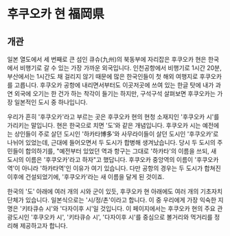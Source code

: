 # 후쿠오카 현 福岡県

## 개관
일본 열도에서 세 번째로 큰 섬인 큐슈(九州)의 북동부에 자리잡은 후쿠오카 현은 한국에서 비행기로 갈 수 있는 가장 가까운 외국입니다. 인천공항에서 비행기로 1시간 20분, 부산에서는 1시간도 채 걸리지 않기 때문에 많은 한국인들이 첫 해외 여행지로 후쿠오카를 고릅니다. 후쿠오카 공항에 내리면서부터도 이곳저곳에 쓰여 있는 한글 탓에 내가 과연 외국에 오기는 한 건가 하는 착각이 들기는 하지만, 구석구석 살펴보면 후쿠오카는 가장 일본적인 도시 중 하나입니다.

우리가 흔히 '후쿠오카'라고 부르는 곳은 후쿠오카 현의 현청 소재지인 '후쿠오카 시'를 가리키는 말입니다. 현은 한국으로 치면 '도'와 같은 개념입니다. 후쿠오카 시는 예전에는 상인들이 주로 살던 도시인 '하카타博多'와 사무라이들이 살던 도시인 '후쿠오카'로 나뉘어 있었는데, 근대에 들어오면서 두 도시가 합병해 생겨났습니다. 당시 두 도시의 주민들이 합의하기를, "예전부터 있었던 역과 항구는 그대로 '하카타'의 이름을 쓰되, 새 도시의 이름은 '후쿠오카'라고 하자"고 했답니다. 후쿠오카 중앙역의 이름이 '후쿠오카역'이 아니라 '하카타역'인 이유가 여기 있습니다. 다만 공항의 경우는 두 도시가 합쳐진 이후에 건설되었기에, '후쿠오카'라는 새 이름을 달게 된 것이죠.

한국의 '도' 아래에 여러 개의 시와 군이 있듯, 후쿠오카 현 아래에도 여러 개의 기초자치단체가 있습니다. 일본식으로는 '시/정/촌'이라고 합니다. 이 중 우리에게 가장 익숙한 지명은 '키타큐슈 시'와 '다자이후 시'일 것입니다. 이 페이지에서는 후쿠오카 현의 주요 관광도시인 '후쿠오카 시', '키타큐슈 시', '다자이후 시'를 중심으로 볼거리와 먹거리를 정리해 제공하고자 합니다.
